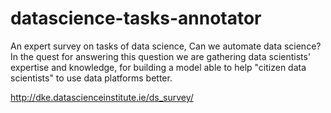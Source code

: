 # datascience-tasks-annotator
An expert survey on tasks of data science, Can we automate data science?  In the quest for answering this question we are gathering data scientists' expertise and knowledge, for building a model able to help "citizen data scientists" to use data platforms better.


http://dke.datascienceinstitute.ie/ds_survey/
